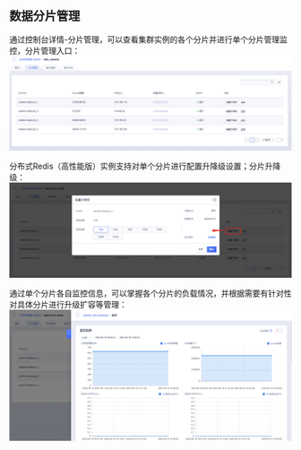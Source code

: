 ## 数据分片管理

通过控制台详情-分片管理，可以查看集群实例的各个分片并进行单个分片管理监控，分片管理入口：
![image](/images/udredis202006001.png)

分布式Redis（高性能版）实例支持对单个分片进行配置升降级设置；分片升降级：
![image](/images/udredis202006002.png)

通过单个分片各自监控信息，可以掌握各个分片的负载情况，并根据需要有针对性对具体分片进行升级扩容等管理：
![image](/images/udredis202006003.png)
